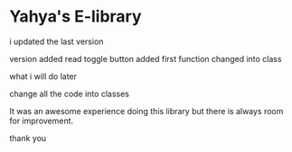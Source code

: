 # Yahya's E-library

i updated the last version 

version added 
read toggle button added 
first function changed into class

what i will do later 

change all the code into classes

It was an awesome experience doing this library but there is always room for improvement.

thank you